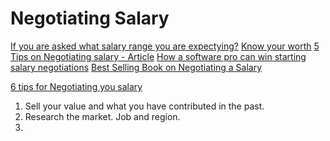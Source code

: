 Negotiating Salary
==================

[If you are asked what salary range you are expectying?](https://www.youtube.com/watch?v=99kFlOcxgVI)
[Know your worth](https://hired.com/blog/candidates/know-your-worth/)
[5 Tips on Negotiating salary - Article](https://hired.com/blog/candidates/know-your-worth/)
[How a software pro can win starting salary negotiations](http://www.theserverside.com/feature/How-a-software-pro-can-win-starting-salary-negotiations)
[Best Selling Book on Negotiating a Salary](https://www.amazon.com/gp/product/0931213207?ie=UTF8&tag=pulpjavawebsp-20&linkCode=xm2&camp=1789&creativeASIN=0931213207)

[6 tips for Negotiating you salary](https://www.youtube.com/watch?v=iUAcoetDgH4)



1.  Sell your value and what you have contributed in the past.
1.  Research the market.  Job and region.
1.  

